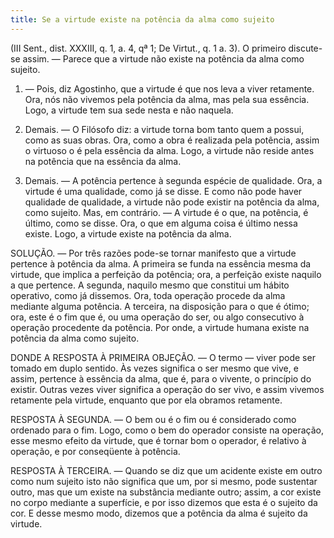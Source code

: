 ```yaml
---
title: Se a virtude existe na potência da alma como sujeito
---
```


(III Sent., dist. XXXIII, q. 1, a. 4, qª 1; De Virtut., q. 1 a. 3).
  O primeiro discute-se assim. — Parece que a virtude não existe na potência da alma como sujeito.  

1. — Pois, diz Agostinho, que a virtude é que nos leva a viver retamente. Ora, nós não vivemos pela potência da alma, mas pela sua essência. Logo, a virtude tem sua sede nesta e não naquela.  

2. Demais. — O Filósofo diz: a virtude torna bom tanto quem a possui, como as suas obras. Ora, como a obra é realizada pela potência, assim o virtuoso o é pela essência da alma. Logo, a virtude não reside antes na potência que na essência da alma.  

3. Demais. — A potência pertence à segunda espécie de qualidade. Ora, a virtude é uma qualidade, como já se disse. E como não pode haver qualidade de qualidade, a virtude não pode existir na potência da alma, como sujeito.  Mas, em contrário. — A virtude é o que, na potência, é último, como se disse. Ora, o que em alguma coisa é último nessa existe. Logo, a virtude existe na potência da alma.  

SOLUÇÃO. — Por três razões pode-se tornar manifesto que a virtude pertence à potência da alma. A primeira se funda na essência mesma da virtude, que implica a perfeição da potência; ora, a perfeição existe naquilo a que pertence. A segunda, naquilo mesmo que constitui um hábito operativo, como já dissemos. Ora, toda operação procede da alma mediante alguma potência. A terceira, na disposição para o que é ótimo; ora, este é o fim que é, ou uma operação do ser, ou algo consecutivo à operação procedente da potência. Por onde, a virtude humana existe na potência da alma como sujeito.  

DONDE A RESPOSTA À PRIMEIRA OBJEÇÃO. — O termo — viver pode ser tomado em duplo sentido. Às vezes significa o ser mesmo que vive, e assim, pertence à essência da alma, que é, para o vivente, o princípio do existir. Outras vezes viver significa a operação do ser vivo, e assim vivemos retamente pela virtude, enquanto que por ela obramos retamente.  

RESPOSTA À SEGUNDA. — O bem ou é o fim ou é considerado como ordenado para o fim. Logo, como o bem do operador consiste na operação, esse mesmo efeito da virtude, que é tornar bom o operador, é relativo à operação, e por conseqüente à potência.  

RESPOSTA À TERCEIRA. — Quando se diz que um acidente existe em outro como num sujeito isto não significa que um, por si mesmo, pode sustentar outro, mas que um existe na substância mediante outro; assim, a cor existe no corpo mediante a superfície, e por isso dizemos que esta é o sujeito da cor. E desse mesmo modo, dizemos que a potência da alma é sujeito da virtude.